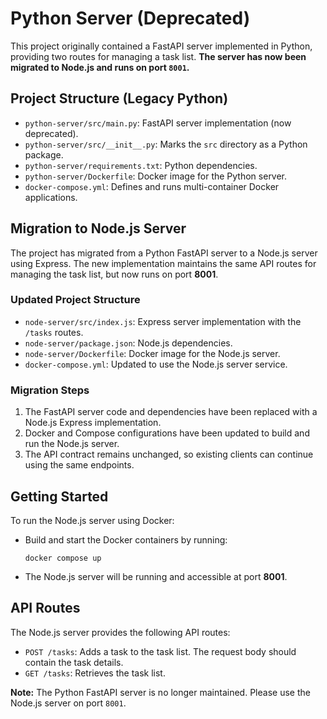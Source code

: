 # Python Server (Deprecated)

This project originally contained a FastAPI server implemented in Python, providing two routes for managing a task list. **The server has now been migrated to Node.js and runs on port `8001`.**

## Project Structure (Legacy Python)

- `python-server/src/main.py`: FastAPI server implementation (now deprecated).
- `python-server/src/__init__.py`: Marks the `src` directory as a Python package.
- `python-server/requirements.txt`: Python dependencies.
- `python-server/Dockerfile`: Docker image for the Python server.
- `docker-compose.yml`: Defines and runs multi-container Docker applications.

## Migration to Node.js Server

The project has migrated from a Python FastAPI server to a Node.js server using Express. The new implementation maintains the same API routes for managing the task list, but now runs on port **8001**.

### Updated Project Structure

- `node-server/src/index.js`: Express server implementation with the `/tasks` routes.
- `node-server/package.json`: Node.js dependencies.
- `node-server/Dockerfile`: Docker image for the Node.js server.
- `docker-compose.yml`: Updated to use the Node.js server service.

### Migration Steps

1. The FastAPI server code and dependencies have been replaced with a Node.js Express implementation.
2. Docker and Compose configurations have been updated to build and run the Node.js server.
3. The API contract remains unchanged, so existing clients can continue using the same endpoints.

## Getting Started

To run the Node.js server using Docker:

- Build and start the Docker containers by running:

  ```shell
  docker compose up
  ```

- The Node.js server will be running and accessible at port **8001**.

## API Routes

The Node.js server provides the following API routes:

- `POST /tasks`: Adds a task to the task list. The request body should contain the task details.
- `GET /tasks`: Retrieves the task list.

**Note:** The Python FastAPI server is no longer maintained. Please use the Node.js server on port `8001`.

